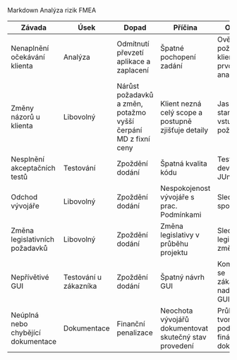 Markdown
Analýza rizik FMEA

| Závada | Úsek | Dopad | Příčina | Opatření | Odpovědnost | SEV | OCC | DET | RPN |
| --- | --- | --- | --- | --- | --- | --- | --- | --- | --- |
| Nenaplnění očekávání klienta | Analýza | Odmítnutí převzetí aplikace a zaplacení | Špatné pochopení zadání | Ověření požadavků klienta po prvotní analýze | Vedoucí projektu | 10 | 7 | 2 | 140 |
| Změny názorů u klienta | Libovolný | Nárůst požadavků a změn, potažmo vyšší čerpání MD z fixní ceny | Klient nezná celý scope a postupně zjišťuje detaily | Jasné stanovení vstupních požadavků | Vedoucí projektu | 8 | 7 | 2 | 112 |
| Nesplnění akceptačních testů | Testování | Zpoždění dodání | Špatná kvalita kódu | Test driven development, JUnit testy | Tester | 7 | 3 | 1 | 21 |
| Odchod vývojáře | Libovolný | Zpoždění dodání | Nespokojenost vývojáře s prac. Podmínkami | Sledování spokojenosti | Vedoucí projektu | 5 | 3 | 6 | 90 |
| Změna legislativních požadavků | Libovolný | Zpoždění dodání | Změna legislativy v průběhu projektu | Sledování legislativních změn | Analytik | 5 | 1 | 1 | 5 |
| Nepřívětivé GUI | Testování u zákazníka | Zpoždění dodání | Špatný návrh GUI | Komunikace se zákazníkem nad návrhem GUI | Frontend vývojáři | 2 | 2 | 2 | 8 |
| Neúplná nebo chybějící dokumentace | Dokumentace | Finanční penalizace | Neochota vývojářů dokumentovat skutečný stav provedení | Průběžná tvorba podkladů pro finální dokumentaci | Analytik | 3 | 1 | 2 | 6 |